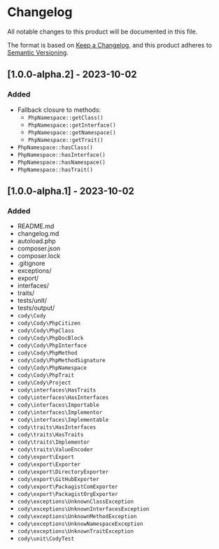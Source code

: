 # Changelog
All notable changes to this product will be documented in this file.

The format is based on [Keep a Changelog](https://keepachangelog.com/en/1.0.0/),
and this product adheres to [Semantic Versioning](https://semver.org/spec/v2.0.0.html).

## [1.0.0-alpha.2] - 2023-10-02

### Added
- Fallback closure to methods:
  - `PhpNamespace::getClass()`
  - `PhpNamespace::getInterface()`
  - `PhpNamespace::getNamespace()`
  - `PhpNamespace::getTrait()`
- `PhpNamespace::hasClass()`
- `PhpNamespace::hasInterface()`
- `PhpNamespace::hasNamespace()`
- `PhpNamespace::hasTrait()`

## [1.0.0-alpha.1] - 2023-10-02

### Added
- README.md
- changelog.md
- autoload.php
- composer.json
- composer.lock
- .gitignore
- exceptions/
- export/
- interfaces/
- traits/
- tests/unit/
- tests/output/
- `cody\Cody`
- `cody\Cody\PhpCitizen`
- `cody\Cody\PhpClass`
- `cody\Cody\PhpDocBlock`
- `cody\Cody\PhpInterface`
- `cody\Cody\PhpMethod`
- `cody\Cody\PhpMethodSignature`
- `cody\Cody\PhpNamespace`
- `cody\Cody\PhpTrait`
- `cody\Cody\Project`
- `cody\interfaces\HasTraits`
- `cody\interfaces\HasInterfaces`
- `cody\interfaces\Importable`
- `cody\interfaces\Implementor`
- `cody\interfaces\Implementable`
- `cody\traits\HasInterfaces`
- `cody\traits\HasTraits`
- `cody\traits\Implementor`
- `cody\traits\ValueEncoder`
- `cody\export\Export`
- `cody\export\Exporter`
- `cody\export\DirectoryExporter`
- `cody\export\GitHubExporter`
- `cody\export\PackagistComExporter`
- `cody\export\PackagistOrgExporter`
- `cody\exceptions\UnknownClassException`
- `cody\exceptions\UnknownInterfacesException`
- `cody\exceptions\UnknownMethodException`
- `cody\exceptions\UnknowNamespaceException`
- `cody\exceptions\UnknownTraitException`
- `cody\unit\CodyTest`
